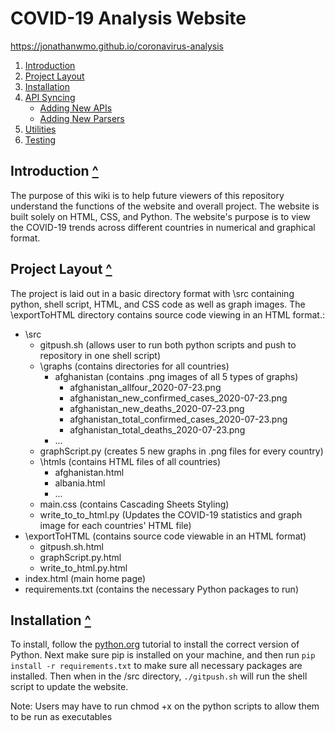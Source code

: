 
COVID-19 Analysis Website
======================
https://jonathanwmo.github.io/coronavirus-analysis
1. [Introduction](#introduction-)
2. [Project Layout](#project-layout-)
3. [Installation](#installation-)
4. [API Syncing](#api-syncing-)
	* [Adding New APIs](#adding-new-apis-)
	* [Adding New Parsers](#adding-new-parsers-)
5. [Utilities](#utilities-)
6. [Testing](#testing-)

Introduction [^](#covid-19-analysis-website)
------------

The purpose of this wiki is to help future viewers of this repository 
understand the functions of the website and overall project. The website is
built solely on HTML, CSS, and Python. The website's purpose is to view the 
COVID-19 trends across different countries in numerical and graphical format.

Project Layout [^](#covid-19-analysis-website)
--------------

The project is laid out in a basic directory format with \src containing python, 
shell script, HTML, and CSS code as well as graph images. The \exportToHTML directory 
contains source code viewing in an HTML format.:

-   \src
    -   gitpush.sh (allows user to run both python scripts and push to repository in one shell script)
    -   \graphs (contains directories for all countries)
        -   afghanistan (contains .png images of all 5 types of graphs)
            -   afghanistan_allfour_2020-07-23.png
            -   afghanistan_new_confirmed_cases_2020-07-23.png
            -   afghanistan_new_deaths_2020-07-23.png
            -   afghanistan_total_confirmed_cases_2020-07-23.png
            -   afghanistan_total_deaths_2020-07-23.png
        -   ...
    -   graphScript.py (creates 5 new graphs in .png files for every country)
    -   \htmls (contains HTML files of all countries)
        -   afghanistan.html
        -   albania.html
        -   ...
    -   main.css (contains Cascading Sheets Styling)
    -   write_to_to_html.py (Updates the COVID-19 statistics and graph image for each countries' HTML file)
-   \exportToHTML (contains source code viewable in an HTML format)
    -   gitpush.sh.html
    -   graphScript.py.html
    -   write_to_html.py.html
-   index.html (main home page)
-   requirements.txt (contains the necessary Python packages to run)
    
    
Installation [^](#covid-19-analysis-website)
------------
To install, follow the [python.org](python.org) tutorial to install the correct version of Python.
Next make sure pip is installed on your machine, and then run `pip install -r requirements.txt` to make sure all necessary packages are installed.
Then when in the /src directory, `./gitpush.sh` will run the shell script to update the website.

Note: Users may have to run chmod +x on the python scripts to allow them to be run as executables